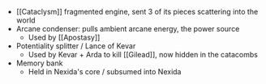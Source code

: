 - [[Cataclysm]] fragmented engine, sent 3 of its pieces scattering into the world
- Arcane condenser: pulls ambient arcane energy, the power source
	- Used by [[Apostasy]]
- Potentiality splitter / Lance of Kevar
	- Used by Kevar + Arda to kill [[Gilead]], now hidden in the catacombs
- Memory bank
	- Held in Nexida's core / subsumed into Nexida